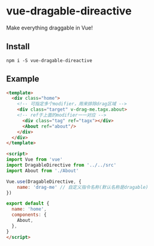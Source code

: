 # vue-dragable-direactive
Make everything draggable in Vue!

## Install
```
npm i -S vue-dragable-direactive
```

## Example

```html
<template>
  <div class="home">
    <!-- 可指定多个modifier，用来排除drag区域 -->
    <div class="target" v-drag-me.tagx.about>
    <!-- ref于上面的modifier一一对应 -->
      <div class="tag" ref="tagx"></div>
      <About ref="about"/>
    </div>
  </div>
</template>

<script>
import Vue from 'vue'
import DragableDirective from '../../src'
import About from './About'

Vue.use(DragableDirective, {
    name: 'drag-me' // 自定义指令名称(默认名称是dragable)
})

export default {
  name: 'home',
  components: {
    About,
  },
}
</script>
```

